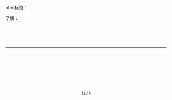 


html标签：

了解：
<audio>
<video>
iframe
<code>
<header>
<footer>
<head>
<hr>
<i>
<label>
<em>
<br>
<b></b>
<body>
<meta>
link
<pre>
<style>





掌握
a
<button>
<div >

<h1> to <h6>
<img>

<li>
<ol>
<p>
<select>
<span>
<table>


<form>
<textarea>
<input>


先看，自己抄一遍看看效果，归类


块标签：


行内块标签：


行内标签：

